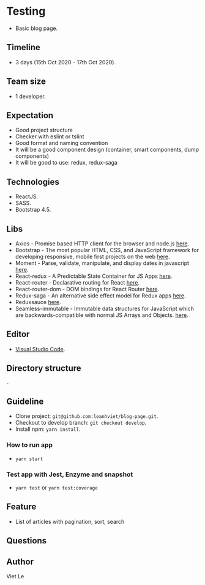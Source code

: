 # Testing

- Basic blog page.

## Timeline

- 3 days (15th Oct 2020 - 17th Oct 2020).

## Team size

- 1 developer.

## Expectation

- Good project structure
- Checker with eslint or tslint
- Good format and naming convention
- It will be a good component design (container, smart components, dump components)
- It will be good to use: redux, redux-saga

## Technologies

- ReactJS.
- SASS.
- Bootstrap 4.5.

## Libs

- Axios - Promise based HTTP client for the browser and node.js [here](https://github.com/axios/axios).
- Bootstrap - The most popular HTML, CSS, and JavaScript framework for developing responsive, mobile first projects on the web [here](https://getbootstrap.com/docs/4.5/).
- Moment - Parse, validate, manipulate, and display dates in javascript [here](https://momentjs.com/).
- React-redux - A Predictable State Container for JS Apps [here](https://redux.js.org/).
- React-router - Declarative routing for React [here](https://reacttraining.com/react-router/web/guides/quick-start).
- React-router-dom - DOM bindings for React Router [here](https://reacttraining.com/react-router/web/guides/quick-start).
- Redux-saga - An alternative side effect model for Redux apps [here](https://redux-saga.js.org/).
- Reduxsauce [here](https://github.com/infinitered/reduxsauce/).
- Seamless-immutable - Immutable data structures for JavaScript which are backwards-compatible with normal JS Arrays and Objects. [here](https://github.com/rtfeldman/seamless-immutable/).

## Editor

- [Visual Studio Code](https://code.visualstudio.com/).

## Directory structure

```markdown
.
```

## Guideline

- Clone project: `git@github.com:leanhviet/blog-page.git`.
- Checkout to develop branch: `git checkout develop`.
- Install npm: `yarn install`.

### How to run app

- `yarn start`

### Test app with Jest, Enzyme and snapshot

- `yarn test` or `yarn test:coverage`

## Feature

- List of articles with pagination, sort, search 

## Questions

## Author

Viet Le
